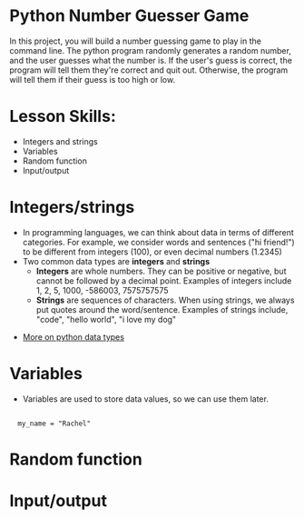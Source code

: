 # Python Number Guesser Game
In this project, you will build a number guessing game to play in the command line. The python program randomly generates a random number, and the user guesses what the number is. If the user's guess is correct, the program will tell them they're correct and quit out. Otherwise, the program will tell them if their guess is too high or low. 

# Lesson Skills:
* Integers and strings
* Variables
* Random function
* Input/output

# Integers/strings
* In programming languages, we can think about data in terms of different categories. For example, we consider words and sentences ("hi friend!") to be different from integers (100), or even decimal numbers (1.2345)
* Two common data types are **integers** and **strings**
  - **Integers** are whole numbers. They can be positive or negative, but cannot be followed by a decimal point. Examples of integers include 1, 2, 5, 1000, -586003, 7575757575
  - **Strings** are sequences of characters. When using strings, we always put quotes around the word/sentence. Examples of strings include, "code", "hello world", "i love my dog"
 - [More on python data types](https://realpython.com/python-data-types/)

# Variables
* Variables are used to store data values, so we can use them later.
``` my_lucky_number = 15
```
```
  my_name = "Rachel"
 ```

# Random function

# Input/output

